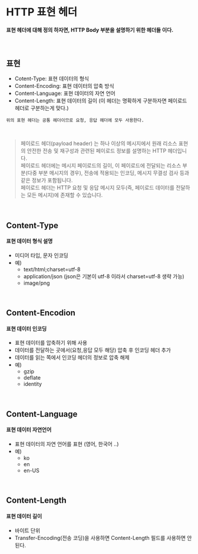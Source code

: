 # HTTP 표현 헤더

#### 표현 헤더에 대해 정의 하자면, HTTP Body 부분을 설명하기 위한 헤더들 이다.

<br>

## 표현
- Cotent-Type: 표현 데이터의 형식
- Content-Encoding: 표현 데이터의 압축 방식
- Content-Language: 표현 데이터의 자연 언어
- Content-Length: 표현 데이터의 길이 (이 헤더는 명확하게 구분하자면 페이로드 헤더로 구분하는게 맞다.)

`위의 표현 헤더는 공통 헤더이므로 요청, 응답 헤더에 모두 사용한다.`

<br>

>페이로드 헤더(payload header) 는 하나 이상의 메시지에서 원래 리소스 표현의 안전한 전송 및 재구성과 관련된 페이로드 정보를 설명하는 HTTP 헤더입니다.  
>페이로드 헤더에는 메시지 페이로드의 길이, 이 페이로드에 전달되는 리소스 부분(다중 부분 메시지의 경우), 전송에 적용되는 인코딩, 메시지 무결성 검사 등과 같은 정보가 포함됩니다.  
>페이로드 헤더는 HTTP 요청 및 응답 메시지 모두(즉, 페이로드 데이터를 전달하는 모든 메시지)에 존재할 수 있습니다.


<br>

## Content-Type
#### 표현 데이터 형식 설명
- 미디어 타입, 문자 인코딩
- 예)
  - text/html;charset=utf-8
  - application/json (json은 기본이 utf-8 이라서 charset=utf-8 생략 가능)
  - image/png

<br>

## Content-Encodion
#### 표현 데이터 인코딩

- 표현 데이터를 압축하기 위해 사용
- 데이터를 전달하는 곳에서(요청,응답 모두 해당) 압축 후 인코딩 헤더 추가
- 데이터를 읽는 쪽에서 인코딩 헤더의 정보로 압축 해제
- 예)
  - gzip
  - deflate
  - identity

<br>

## Content-Language
#### 표현 데이터 자연언어
- 표현 데이터의 자연 언어를 표현 (영어, 한국어 ..)
- 예)
  - ko
  - en
  - en-US

<br>


## Content-Length
#### 표현 데이터 길이
- 바이트 단위
- Transfer-Encoding(전송 코딩)을 사용하면 Content-Length 필드를 사용하면 안된다.